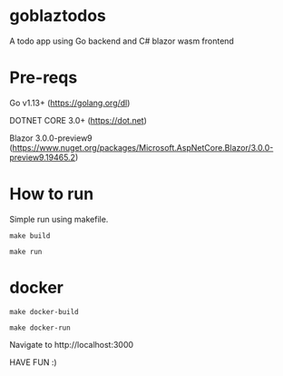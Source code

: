 # goblaztodos

A todo app using Go backend and C# blazor wasm frontend

# Pre-reqs

Go v1.13+ (https://golang.org/dl)

DOTNET CORE 3.0+ (https://dot.net)

Blazor 3.0.0-preview9 (https://www.nuget.org/packages/Microsoft.AspNetCore.Blazor/3.0.0-preview9.19465.2)

# How to run

Simple run using makefile.

`make build`

`make run`

# docker

`make docker-build`

`make docker-run`

Navigate to http://localhost:3000

HAVE FUN :)
